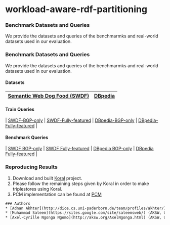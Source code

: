 # workload-aware-rdf-partitioning

### Benchmark Datasets and Queries
We provide the datasets and queries of the benchmarmks and real-world datasets used in our evaluation.

### Benchmark Datasets and Queries
We provide the datasets and queries of the benchmarmks and real-world datasets used in our evaluation.


#### Datasets 
| [Semantic Web Dog Food (SWDF)](https://hobbitdata.informatik.uni-leipzig.de/benchmarks-data/datasets-dumps/) | [DBpedia](http://downloads.dbpedia.org/3.5.1/en/) |
|----------------------------|-----------|

#### Train Queries 
| [SWDF-BGP-only](https://drive.google.com/drive/folders/19Ig29n0NAmUfEu6nJwzchmZgRWX8w9NN?usp=sharing) | [SWDF-Fully-featured](https://drive.google.com/drive/folders/19Ig29n0NAmUfEu6nJwzchmZgRWX8w9NN?usp=sharing) |
 [DBpedia-BGP-only](https://drive.google.com/drive/folders/19Ig29n0NAmUfEu6nJwzchmZgRWX8w9NN?usp=sharing) | [DBpedia-Fully-featured](https://drive.google.com/drive/folders/19Ig29n0NAmUfEu6nJwzchmZgRWX8w9NN?usp=sharing) |
 
#### Benchmark Queries 
| [SWDF BGP-only](https://hobbitdata.informatik.uni-leipzig.de/rdf-partitioning/benchmarkQueries/) | [SWDF Fully-featured](https://hobbitdata.informatik.uni-leipzig.de/rdf-partitioning/benchmarkQueries/) |
 [DBpedia BGP-only](https://hobbitdata.informatik.uni-leipzig.de/rdf-partitioning/benchmarkQueries/) | [DBpedia Fully-featured](https://hobbitdata.informatik.uni-leipzig.de/rdf-partitioning/benchmarkQueries/) |

### Reproducing Results

 1. Download and built [Koral](https://github.com/Institute-Web-Science-and-Technologies/koral) project.
 2. Please follow the remaining steps given by Koral in order to make triplestores using Koral.
 3. PCM implementation can be found at [PCM](https://github.com/renespeck/Cugar/blob/master/src/de/uni_leipzig/mcl/cluster/MarkovClustering.java)

 ```html
### Authors 
* [Adnan Akhter](http://dice.cs.uni-paderborn.de/team/profiles/akhter/) (AKSW, University of Leipzig)
* [Muhammad Saleem](https://sites.google.com/site/saleemsweb/) (AKSW, University of Leipzig)
* [Axel-Cyrille Ngonga Ngomo](http://aksw.org/AxelNgonga.html) (AKSW, University of Leipzig)
